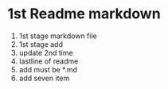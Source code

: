 # 1st Readme markdown 

1. 1st stage markdown file
2. 1st stage add
3. update 2nd time
4. lastline of readme
5. add must be *.md
7. add seven item
